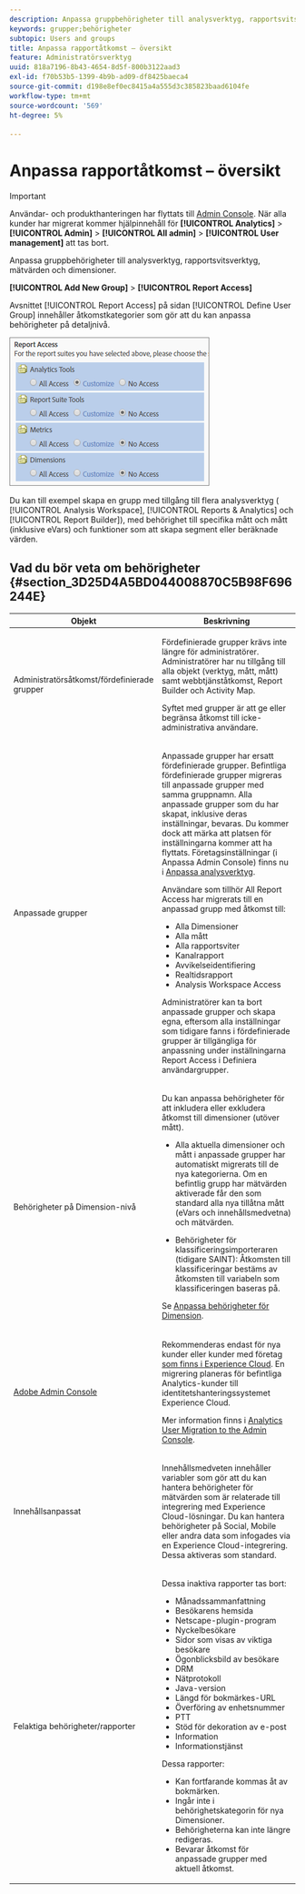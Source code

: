 ```yaml
---
description: Anpassa gruppbehörigheter till analysverktyg, rapportsvitsverktyg, mätvärden och dimensioner.
keywords: grupper;behörigheter
subtopic: Users and groups
title: Anpassa rapportåtkomst – översikt
feature: Administratörsverktyg
uuid: 818a7196-8b43-4654-8d5f-800b3122aad3
exl-id: f70b53b5-1399-4b9b-ad09-df8425baeca4
source-git-commit: d198e8ef0ec8415a4a555d3c385823baad6104fe
workflow-type: tm+mt
source-wordcount: '569'
ht-degree: 5%

---
```


# Anpassa rapportåtkomst – översikt

>[!IMPORTANT]
>
>Användar- och produkthanteringen har flyttats till [Admin Console](https://helpx.adobe.com/se/enterprise/using/admin-console.html). När alla kunder har migrerat kommer hjälpinnehåll för **[!UICONTROL Analytics]** > **[!UICONTROL Admin]** > **[!UICONTROL All admin]** > **[!UICONTROL User management]** att tas bort.

Anpassa gruppbehörigheter till analysverktyg, rapportsvitsverktyg, mätvärden och dimensioner.

**[!UICONTROL Add New Group]** > **[!UICONTROL Report Access]**

Avsnittet [!UICONTROL Report Access] på sidan [!UICONTROL Define User Group] innehåller åtkomstkategorier som gör att du kan anpassa behörigheter på detaljnivå.

![](assets/report-access.png)

Du kan till exempel skapa en grupp med tillgång till flera analysverktyg ( [!UICONTROL Analysis Workspace], [!UICONTROL Reports & Analytics] och [!UICONTROL Report Builder]), med behörighet till specifika mått och mått (inklusive eVars) och funktioner som att skapa segment eller beräknade värden.

## Vad du bör veta om behörigheter {#section_3D25D4A5BD044008870C5B98F696244E}

<table id="table_DB7806E05E2040EC9A4CB7C3596879EC"> 
 <thead> 
  <tr> 
   <th colname="col1" class="entry"> Objekt </th> 
   <th colname="col2" class="entry"> Beskrivning </th> 
  </tr> 
 </thead>
 <tbody> 
  <tr> 
   <td colname="col1"> <p>Administratörsåtkomst/fördefinierade grupper </p> </td> 
   <td colname="col2"> <p> Fördefinierade grupper krävs inte längre för administratörer. Administratörer har nu tillgång till alla objekt (verktyg, mått, mått) samt webbtjänståtkomst, Report Builder och Activity Map. </p> <p>Syftet med grupper är att ge eller begränsa åtkomst till icke-administrativa användare. </p> </td> 
  </tr> 
  <tr> 
   <td colname="col1"> <p>Anpassade grupper </p> </td> 
   <td colname="col2"> <p> Anpassade grupper har ersatt fördefinierade grupper. Befintliga fördefinierade grupper migreras till anpassade grupper med samma gruppnamn. Alla anpassade grupper som du har skapat, inklusive deras inställningar, bevaras. Du kommer dock att märka att platsen för inställningarna kommer att ha flyttats. Företagsinställningar (i Anpassa Admin Console) finns nu i <a href="/help/admin/user-management2/c-customize-report-access/groups-analytics-tools.md"> Anpassa analysverktyg</a>. </p> <p> Användare som tillhör <span class="term"> All Report Access</span> har migrerats till en anpassad grupp med åtkomst till: </p> 
    <ul id="ul_7E1B443DEEF7452E85FEB30CA0BBC8BE"> 
     <li id="li_A510C2A4129340E0AB08EEBDBE4AEAD9">Alla Dimensioner </li> 
     <li id="li_8BA1D7A2527C4F10AC93108B9E87F418">Alla mått </li> 
     <li id="li_265830A2C6B94AF28720DA99980EAA51">Alla rapportsviter </li> 
     <li id="li_685B99DEAB814D7B9C11B14AA4CB8CD4">Kanalrapport </li> 
     <li id="li_B35420302AAB42509BD6AF0FA6349BF8">Avvikelseidentifiering </li> 
     <li id="li_3787E4696C454D3ABD1D75F6C282A9A2">Realtidsrapport </li> 
     <li id="li_3797DF9C40D1426588819116362962F5">Analysis Workspace Access </li> 
    </ul> <p>Administratörer kan ta bort anpassade grupper och skapa egna, eftersom alla inställningar som tidigare fanns i fördefinierade grupper är tillgängliga för anpassning under inställningarna <span class="wintitle"> Report Access</span> i Definiera användargrupper</a>. </p> </td> 
  </tr> 
  <tr> 
   <td colname="col1"> <p>Behörigheter på Dimension-nivå </p> </td> 
   <td colname="col2"> <p>Du kan anpassa behörigheter för att inkludera eller exkludera åtkomst till dimensioner (utöver mått). </p> 
    <ul id="ul_DA5A54223673474E9151AF979DA50659"> 
     <li id="li_C3E82F7BC07A4F2F83A85D3D511292CC"> <p>Alla aktuella dimensioner och mått i anpassade grupper har automatiskt migrerats till de nya kategorierna. Om en befintlig grupp har mätvärden aktiverade får den som standard alla nya tillåtna mått (eVars och innehållsmedvetna) och mätvärden. </p> </li> 
     <li id="li_CC56F9181CC14AB59318628E72F2E8C9"> Behörigheter för klassificeringsimporteraren (tidigare SAINT): Åtkomsten till klassificeringar bestäms av åtkomsten till variabeln <a href="https://docs.adobe.com/content/help/en/analytics/components/classifications/c-classifications.html"></a> som klassificeringen baseras på. </li> 
    </ul> <p>Se <a href="/help/admin/user-management2/c-customize-report-access/groups-dimensions.md"> Anpassa behörigheter för Dimension</a>. </p> </td> 
  </tr> 
  <tr> 
   <td colname="col1"> <p><a href="https://helpx.adobe.com/enterprise/using/admin-console.html"> Adobe Admin Console</a> </p> </td> 
   <td colname="col2"> <p>Rekommenderas endast för nya kunder eller kunder med företag <a href="https://docs.adobe.com/content/help/en/core-services/interface/about-core-services/core-services.html"> som finns i Experience Cloud</a>. En migrering planeras för befintliga <span class="keyword"> Analytics</span>-kunder till identitetshanteringssystemet <span class="keyword"> Experience Cloud</span>. </p> <p>Mer information finns i <a href="https://docs.adobe.com/content/help/en/analytics/admin/user-product-management/user-management/migrate-users/c-migration-tool.html"> Analytics User Migration to the Admin Console</a>. </p> </td> 
  </tr> 
  <tr> 
   <td colname="col1"> <p>Innehållsanpassat </p> </td> 
   <td colname="col2"> <p>Innehållsmedveten innehåller variabler som gör att du kan hantera behörigheter för mätvärden som är relaterade till integrering med Experience Cloud-lösningar. Du kan hantera behörigheter på <span class="keyword"> Social</span>, <span class="keyword"> Mobile</span> eller andra data som infogades via en <span class="keyword"> Experience Cloud</span>-integrering. Dessa aktiveras som standard. </p> </td> 
  </tr> 
  <tr> 
   <td colname="col1"> <p>Felaktiga behörigheter/rapporter </p> </td> 
   <td colname="col2"> <p>Dessa inaktiva rapporter tas bort: </p> 
    <ul id="ul_C0415CFF0562472297272EC58ECC0774"> 
     <li id="li_62B1CE33B1454987B878B321EB40D62E">Månadssammanfattning </li> 
     <li id="li_71CD776D212540A18F9B083D2E11A296">Besökarens hemsida </li> 
     <li id="li_406200AD68C74D11B5F53988A4E76A68">Netscape-plugin-program </li> 
     <li id="li_A124637D69C94C78921C8B028D890541">Nyckelbesökare </li> 
     <li id="li_5C26FF95371B4F3080FF75C7F8DE0F72">Sidor som visas av viktiga besökare </li> 
     <li id="li_E7E262BD0CF64E16B838F995F6A13B8A">Ögonblicksbild av besökare </li> 
     <li id="li_0EDC74625C0D4B1A992FCA49B648E4C0">DRM </li> 
     <li id="li_ACC92E6EA188409486E7C943F26B9DAC">Nätprotokoll </li> 
     <li id="li_6E18C4D12377416A8124BBD13164B03A">Java-version </li> 
     <li id="li_1599265E59EF4F34BB406356410C9E68">Längd för bokmärkes-URL </li> 
     <li id="li_3035442010984C409089B21E03DB7BCC">Överföring av enhetsnummer </li> 
     <li id="li_6B2163ED8FC84EBF933D97A504B4D527">PTT </li> 
     <li id="li_0EB8A4A7619B45DF87109B183A7C69C8">Stöd för dekoration av e-post </li> 
     <li id="li_989FAC662F7344E6BDDC517B79D4581E">Information </li> 
     <li id="li_F1FB7F8E415443F3B63F6D11D59A04AB">Informationstjänst </li> 
    </ul> <p>Dessa rapporter: </p> 
    <ul id="ul_F71505C59F734EA9B541BF8AB9F9388F"> 
     <li id="li_7D461907B895447280E69CF1520DF47C">Kan fortfarande kommas åt av bokmärken. </li> 
     <li id="li_27BA2DD6BA4C446FBAA06B6C76CD171F">Ingår inte i behörighetskategorin för nya Dimensioner. </li> 
     <li id="li_504E9D8421714406A0F37DEF1E10E34B">Behörigheterna kan inte längre redigeras. </li> 
     <li id="li_0022E8DCA07344C793847E8282EFBEEF">Bevarar åtkomst för anpassade grupper med aktuell åtkomst. </li> 
    </ul> </td> 
  </tr> 
 </tbody> 
</table>
